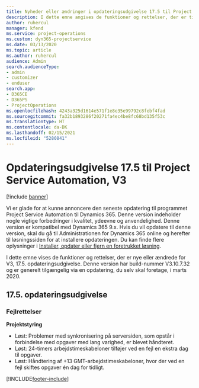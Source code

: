```yaml
---
title: Nyheder eller ændringer i opdateringsudgivelse 17.5 til Project Service Automation, hotfix V3
description: I dette emne angives de funktioner og rettelser, der er tilgængelige til Project Service Automation, opdateringsudgivelse 17.5, V3.
author: ruhercul
manager: kfend
ms.service: project-operations
ms.custom: dyn365-projectservice
ms.date: 03/13/2020
ms.topic: article
ms.author: ruhercul
audience: Admin
search.audienceType:
- admin
- customizer
- enduser
search.app:
- D365CE
- D365PS
- ProjectOperations
ms.openlocfilehash: 4243a325d1614e571f1e8e35e99792c8febf4fad
ms.sourcegitcommit: fa32b1893286f20271fa4ec4be8fc68bd135f53c
ms.translationtype: HT
ms.contentlocale: da-DK
ms.lasthandoff: 02/15/2021
ms.locfileid: "5280841"
---
```

# <a name="project-service-automation-update-release-175-v3"></a>Opdateringsudgivelse 17.5 til Project Service Automation, V3

[!include [banner](../includes/psa-now-project-operations.md)]

Vi er glade for at kunne annoncere den seneste opdatering til programmet Project Service Automation til Dynamics 365. Denne version indeholder nogle vigtige forbedringer i kvalitet, ydeevne og anvendelighed.  Denne version er kompatibel med Dynamics 365 9.x. Hvis du vil opdatere til denne version, skal du gå til Administrationen for Dynamics 365 online og herefter til løsningssiden for at installere opdateringen. Du kan finde flere oplysninger i [Installer, opdater eller fjern en foretrukket løsning](https://docs.microsoft.com/power-platform/admin/install-remove-preferred-solution).

I dette emne vises de funktioner og rettelser, der er nye eller ændrede for V3, 17.5. opdateringsudgivelse. Denne version har build-nummer V3.10.7.32 og er generelt tilgængelig via en opdatering, du selv skal foretage, i marts 2020.


## <a name="update-release-175"></a>17.5. opdateringsudgivelse

### <a name="bug-fixes"></a>Fejlrettelser


**Projektstyring**

- Løst: Problemer med synkronisering på serversiden, som opstår i forbindelse med opgaver med lang varighed, er blevet håndteret.
- Løst: 24-timers arbejdstimeskabeloner tilføjer ved en fejl en ekstra dag til opgaver.
- Løst: Håndtering af +13 GMT-arbejdstimeskabeloner, hvor der ved en fejl skiftes opgaver én dag for tidligt.



[!INCLUDE[footer-include](../includes/footer-banner.md)]